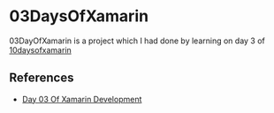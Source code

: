 # 03DaysOfXamarin
03DayOfXamarin is a  project which I had done by learning on day 3 of  [10daysofxamarin](https://10daysofxamarin.blog)


## References
- [Day 03 Of Xamarin Development](https://10daysofxamarin.blog/2019/03/07/day-3/)
